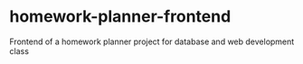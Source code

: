 # homework-planner-frontend
Frontend of a homework planner project for database and web development class
